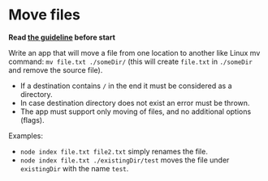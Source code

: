 # Move files

**Read [the guideline](https://github.com/mate-academy/js_task-guideline/blob/master/README.md) before start**

Write an app that will move a file from one location to another like Linux mv
command: `mv file.txt ./someDir/` (this will create `file.txt` in `./someDir`
and remove the source file).

- If a destination contains `/` in the end it must be considered as a directory.
- In case destination directory does not exist an error must be thrown.
- The app must support only moving of files, and no additional options (flags).

Examples:

- `node index file.txt file2.txt` simply renames the file.
- `node index file.txt ./existingDir/test` moves the file under `existingDir` with the name `test`.
  <!-- - `node index file.txt dir/` moves the file under the `dir`. -->
    <!-- In case `dir` does not exist an error is thrown. -->
    <!-- - `node index file.txt a` in case `a` is an existing directory `file.txt` will be moved to ./a/file.txt.  -->
    <!-- If `a` does not exist the file will be renamed to `./a` -->

